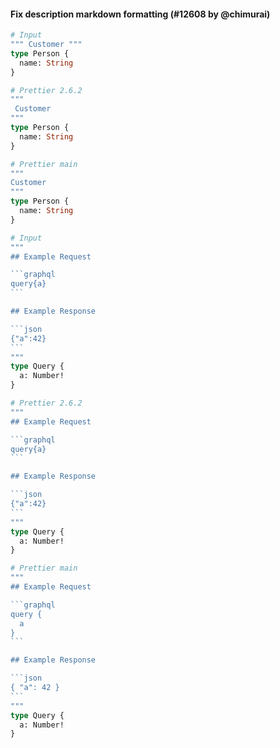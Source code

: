 #### Fix description markdown formatting (#12608 by @chimurai)

<!-- prettier-ignore -->
```graphql
# Input
""" Customer """
type Person {
  name: String
}

# Prettier 2.6.2
"""
 Customer
"""
type Person {
  name: String
}

# Prettier main
"""
Customer
"""
type Person {
  name: String
}
```

````graphql
# Input
"""
## Example Request

```graphql
query{a}
```

## Example Response

```json
{"a":42}
```
"""
type Query {
  a: Number!
}

# Prettier 2.6.2
"""
## Example Request

```graphql
query{a}
```

## Example Response

```json
{"a":42}
```
"""
type Query {
  a: Number!
}

# Prettier main
"""
## Example Request

```graphql
query {
  a
}
```

## Example Response

```json
{ "a": 42 }
```
"""
type Query {
  a: Number!
}
````
